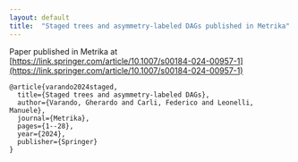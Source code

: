 ```yaml
---
layout: default
title:  "Staged trees and asymmetry-labeled DAGs published in Metrika"
---
```



Paper published in Metrika at [https://link.springer.com/article/10.1007/s00184-024-00957-1](https://link.springer.com/article/10.1007/s00184-024-00957-1)


```
@article{varando2024staged,
  title={Staged trees and asymmetry-labeled DAGs},
  author={Varando, Gherardo and Carli, Federico and Leonelli, Manuele},
  journal={Metrika},
  pages={1--28},
  year={2024},
  publisher={Springer}
}
```

